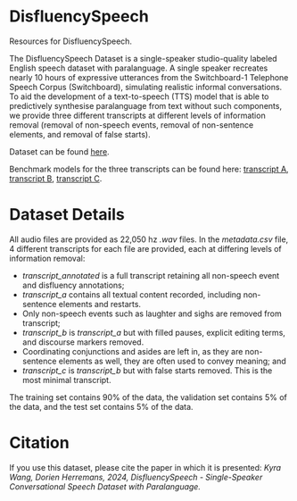 # DisfluencySpeech
Resources for DisfluencySpeech.

The DisfluencySpeech Dataset is a single-speaker studio-quality labeled English speech dataset with paralanguage. A single speaker recreates nearly 10 hours of expressive utterances from the Switchboard-1 Telephone Speech Corpus (Switchboard), simulating realistic informal conversations. To aid the development of a text-to-speech (TTS) model that is able to predictively synthesise paralanguage from text without such components, we provide three different transcripts at different levels of information removal (removal of non-speech events, removal of non-sentence elements, and removal of false starts).

Dataset can be found [here](https://huggingface.co/datasets/amaai-lab/DisfluencySpeech).

Benchmark models for the three transcripts can be found here: [transcript A](https://huggingface.co/amaai-lab/DisfluencySpeech_BenchmarkA), [transcript B](https://huggingface.co/amaai-lab/DisfluencySpeech_BenchmarkB), [transcript C](https://huggingface.co/amaai-lab/DisfluencySpeech_BenchmarkC).

# Dataset Details

All audio files are provided as 22,050 hz _.wav_ files. In the _metadata.csv_ file, 4 different transcripts for each file are provided, 
each at differing levels of information removal:

- _transcript_annotated_ is a full transcript retaining all non-speech event and disfluency annotations;
- _transcript_a_ contains all textual content recorded, including non-sentence elements and restarts.
- Only non-speech events such as laughter and sighs are removed from transcript;
- _transcript_b_ is _transcript_a_ but with filled pauses, explicit editing terms, and discourse markers removed.
- Coordinating conjunctions and asides are left in, as they are non-sentence elements as well, they are often used to convey meaning; and
- _transcript_c_ is _transcript_b_ but with false starts removed. This is the most minimal transcript.

The training set contains 90% of the data, the validation set contains 5% of the data, and the test set contains 5% of the data.

# Citation

If you use this dataset, please cite the paper in which it is presented: _Kyra Wang, Dorien Herremans, 2024, DisfluencySpeech - Single-Speaker Conversational Speech Dataset with Paralanguage._
